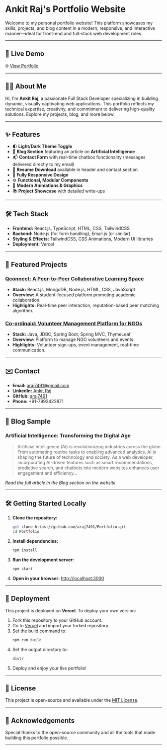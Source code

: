 # Ankit Raj's Portfolio Website

Welcome to my personal portfolio website! This platform showcases my skills, projects, and blog content in a modern, responsive, and interactive manner—ideal for front-end and full-stack web development roles.

---

## 🚀 Live Demo

🌐 [View Portfolio](https://portfolio-lac-nu-19.vercel.app/)

---

## 👨‍💻 About Me

Hi, I'm **Ankit Raj**, a passionate Full Stack Developer specializing in building dynamic, visually captivating web applications. This portfolio reflects my technical expertise, creativity, and commitment to delivering high-quality solutions. Explore my projects, blog, and more below.

---

## ✨ Features

- 🌓 **Light/Dark Theme Toggle**
- 📝 **Blog Section** featuring an article on **Artificial Intelligence**
- 📬 **Contact Form** with real-time chatbox functionality (messages delivered directly to my email)
- 📄 **Resume Download** available in header and contact section
- 📱 **Fully Responsive Design**
- ⚙️ **Functional, Modular Components**
- 🎨 **Modern Animations & Graphics**
- 📚 **Project Showcase** with detailed write-ups

---

## 🛠️ Tech Stack

- **Frontend:** React.js, TypeScript, HTML, CSS, TailwindCSS
- **Backend:** Node.js (for form handling), Email.js (or similar)
- **Styling & Effects:** TailwindCSS, CSS Animations, Modern UI libraries
- **Deployment:** Vercel

---

## 📂 Featured Projects

### [Qconnect: A Peer-to-Peer Collaborative Learning Space](https://github.com/araj7491/qconnect)
- **Stack:** React.js, MongoDB, Node.js, HTML, CSS, JavaScript
- **Overview:** A student-focused platform promoting academic collaboration.
- **Highlights:** Real-time peer interaction, reputation-based peer matching algorithm.

### [Co-ordinaid: Volunteer Management Platform for NGOs](https://github.com/araj7491/Coordinaid)
- **Stack:** Java, JDBC, Spring Boot, Spring MVC, ThymeLeaf
- **Overview:** Platform to manage NGO volunteers and events.
- **Highlights:** Volunteer sign-ups, event management, real-time communication.

---

## ✉️ Contact

- **Email:** [araj7491@gmail.com](mailto:araj7491@gmail.com)
- **LinkedIn:** [Ankit Raj](https://www.linkedin.com/in/ankit-raj-3594b6237/)
- **GitHub:** [araj7491](https://github.com/araj7491)
- **Phone:** +91-7992422871

---

## 📝 Blog Sample

### Artificial Intelligence: Transforming the Digital Age

> Artificial Intelligence (AI) is revolutionizing industries across the globe. From automating routine tasks to enabling advanced analytics, AI is shaping the future of technology and society. As a web developer, incorporating AI-driven features such as smart recommendations, predictive search, and chatbots into modern websites enhances user engagement and efficiency...

_Read the full article in the Blog section on the website._

---

## 🛠️ Getting Started Locally

1. **Clone the repository:**
   ```bash
   git clone https://github.com/araj7491/Portfolio.git
   cd Portfolio
   ```
2. **Install dependencies:**
   ```bash
   npm install
   ```
3. **Run the development server:**
   ```bash
   npm start
   ```
4. **Open in your browser:**
   [http://localhost:3000](http://localhost:3000)

---

## 🚀 Deployment

This project is deployed on **Vercel**. To deploy your own version:

1. Fork this repository to your GitHub account.
2. Go to [Vercel](https://vercel.com/) and import your forked repository.
3. Set the build command to:
   ```bash
   npm run build
   ```
4. Set the output directory to:
   ```bash
   dist/
   ```
5. Deploy and enjoy your live portfolio!

---

## 📄 License

This project is open-source and available under the [MIT License](LICENSE).

---

## 🙏 Acknowledgements

Special thanks to the open-source community and all the tools that made building this portfolio possible.

---
